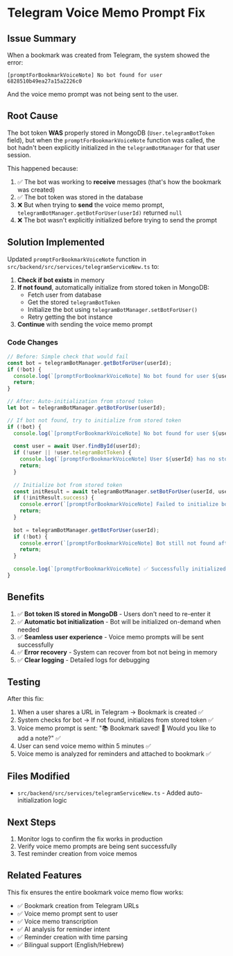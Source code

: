 # Telegram Voice Memo Prompt Fix

## Issue Summary

When a bookmark was created from Telegram, the system showed the error:
```
[promptForBookmarkVoiceNote] No bot found for user 6828510b49ea27a15a2226c0
```

And the voice memo prompt was not being sent to the user.

## Root Cause

The bot token **WAS** properly stored in MongoDB (`User.telegramBotToken` field), but when the `promptForBookmarkVoiceNote` function was called, the bot hadn't been explicitly initialized in the `telegramBotManager` for that user session.

This happened because:
1. ✅ The bot was working to **receive** messages (that's how the bookmark was created)
2. ✅ The bot token was stored in the database
3. ❌ But when trying to **send** the voice memo prompt, `telegramBotManager.getBotForUser(userId)` returned `null`
4. ❌ The bot wasn't explicitly initialized before trying to send the prompt

## Solution Implemented

Updated `promptForBookmarkVoiceNote` function in `src/backend/src/services/telegramServiceNew.ts` to:

1. **Check if bot exists** in memory
2. **If not found**, automatically initialize from stored token in MongoDB:
   - Fetch user from database
   - Get the stored `telegramBotToken`
   - Initialize the bot using `telegramBotManager.setBotForUser()`
   - Retry getting the bot instance
3. **Continue** with sending the voice memo prompt

### Code Changes

```typescript
// Before: Simple check that would fail
const bot = telegramBotManager.getBotForUser(userId);
if (!bot) {
  console.log(`[promptForBookmarkVoiceNote] No bot found for user ${userId}`);
  return;
}

// After: Auto-initialization from stored token
let bot = telegramBotManager.getBotForUser(userId);

// If bot not found, try to initialize from stored token
if (!bot) {
  console.log(`[promptForBookmarkVoiceNote] No bot found for user ${userId}, attempting to initialize from database...`);
  
  const user = await User.findById(userId);
  if (!user || !user.telegramBotToken) {
    console.log(`[promptForBookmarkVoiceNote] User ${userId} has no stored bot token`);
    return;
  }
  
  // Initialize bot from stored token
  const initResult = await telegramBotManager.setBotForUser(userId, user.telegramBotToken);
  if (!initResult.success) {
    console.error(`[promptForBookmarkVoiceNote] Failed to initialize bot: ${initResult.error}`);
    return;
  }
  
  bot = telegramBotManager.getBotForUser(userId);
  if (!bot) {
    console.error(`[promptForBookmarkVoiceNote] Bot still not found after initialization`);
    return;
  }
  
  console.log(`[promptForBookmarkVoiceNote] ✅ Successfully initialized bot for user ${userId}`);
}
```

## Benefits

1. ✅ **Bot token IS stored in MongoDB** - Users don't need to re-enter it
2. ✅ **Automatic bot initialization** - Bot will be initialized on-demand when needed
3. ✅ **Seamless user experience** - Voice memo prompts will be sent successfully
4. ✅ **Error recovery** - System can recover from bot not being in memory
5. ✅ **Clear logging** - Detailed logs for debugging

## Testing

After this fix:
1. When a user shares a URL in Telegram → Bookmark is created ✅
2. System checks for bot → If not found, initializes from stored token ✅
3. Voice memo prompt is sent: "📚 Bookmark saved! 🎤 Would you like to add a note?" ✅
4. User can send voice memo within 5 minutes ✅
5. Voice memo is analyzed for reminders and attached to bookmark ✅

## Files Modified

- `src/backend/src/services/telegramServiceNew.ts` - Added auto-initialization logic

## Next Steps

1. Monitor logs to confirm the fix works in production
2. Verify voice memo prompts are being sent successfully
3. Test reminder creation from voice memos

## Related Features

This fix ensures the entire bookmark voice memo flow works:
- ✅ Bookmark creation from Telegram URLs
- ✅ Voice memo prompt sent to user
- ✅ Voice memo transcription
- ✅ AI analysis for reminder intent
- ✅ Reminder creation with time parsing
- ✅ Bilingual support (English/Hebrew)
